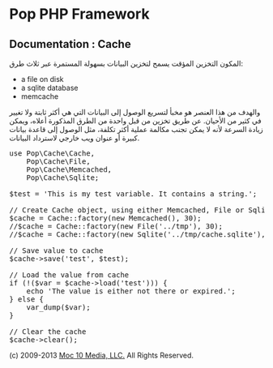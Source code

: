 Pop PHP Framework
=================

Documentation : Cache
---------------------

المكون التخزين المؤقت يسمح لتخزين البيانات بسهولة المستمرة عبر ثلاث طرق:

* a file on disk
* a sqlite database
* memcache

والهدف من هذا العنصر هو مخبأ لتسريع الوصول إلى البيانات التي هي أكثر ثابتة ولا تغيير في كثير من الأحيان. عن طريق تخزين من قبل واحدة من الطرق المذكورة أعلاه، ويمكن زيادة السرعة لأنه لا يمكن تجنب مكالمة عملية أكثر تكلفة، مثل الوصول إلى قاعدة بيانات كبيرة أو عنوان ويب خارجي لاسترداد البيانات.

<pre>
use Pop\Cache\Cache,
    Pop\Cache\File,
    Pop\Cache\Memcached,
    Pop\Cache\Sqlite;

$test = 'This is my test variable. It contains a string.';

// Create Cache object, using either Memcached, File or Sqlite
$cache = Cache::factory(new Memcached(), 30);
//$cache = Cache::factory(new File('../tmp'), 30);
//$cache = Cache::factory(new Sqlite('../tmp/cache.sqlite'), 30);

// Save value to cache
$cache->save('test', $test);

// Load the value from cache
if (!($var = $cache->load('test'))) {
    echo 'The value is either not there or expired.';
} else {
    var_dump($var);
}

// Clear the cache
$cache->clear();
</pre>

(c) 2009-2013 [Moc 10 Media, LLC.](http://www.moc10media.com) All Rights Reserved.
